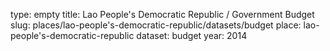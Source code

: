 type: empty
title: Lao People's Democratic Republic / Government Budget
slug: places/lao-people's-democratic-republic/datasets/budget
place: lao-people's-democratic-republic
dataset: budget
year: 2014
